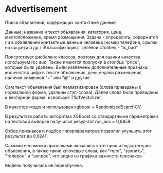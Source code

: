 # Advertisement
Поиск объявлений, содержащих контактные данные

Данные: название и текст объявления, категория, цена, местоположение, время размещения. Задача - определить, содержатся ли в объявлении контактные данные человека (номер телефона, ссылки на соцсети и др.) (Классификация). Целевой столбец - "is_bad".

Присутствует дисбаланс классов, поэтому для оценки качества используем roc auc. Также имеются пропуски в столбце "price", которые были удалены. Были извлечены дополнительные признаки: количество цифр в тексте объявления, день недели размещения, наличие символов "+" или "@" и другие.

Сам текст объявления был лемматизирован (слова приведены к нормальной форме, удалены стоп-слова). Далее слова были приведены к векторной форме, используя TfidfVectorizer.

В качестве модели использован xgboost + RandomizedSearchCV.

В результате работы алгоритма XGBoost со стандартными параметрами на тестовой выборке получился результат roc_auc = 0,8958.

Отбор признаков и подбор гиперпараметров позволил улучшить этот результат до 0,9241.

Самыми весомыми признаками оказались категория и подкатегория объявления, а также такие ключевые слова, как "тело", "звонить", "телефон" и "вопрос", что видно из графика важности признаков.

Модель получилась не переобучена.

